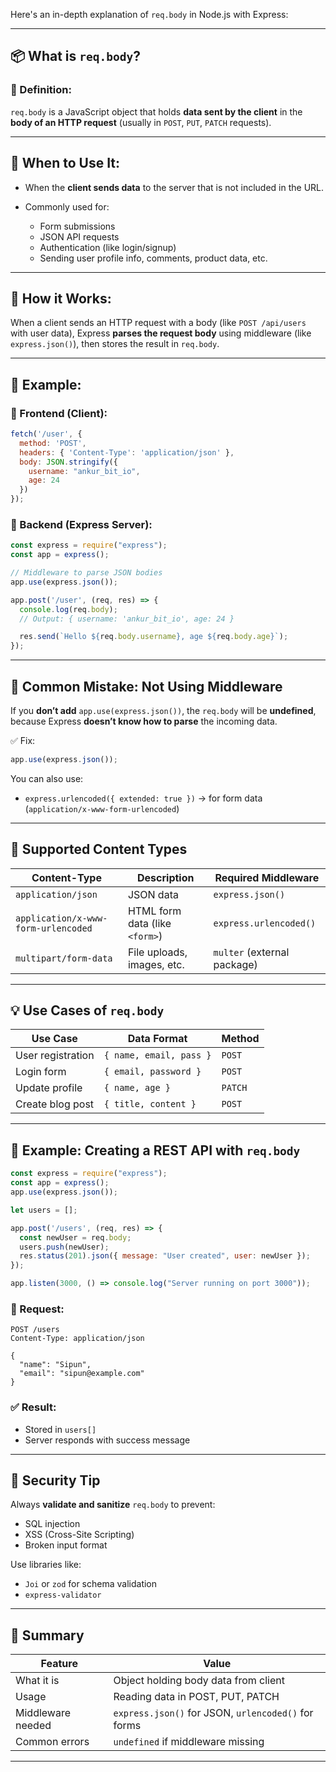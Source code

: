 
Here's an in-depth explanation of `req.body` in Node.js with Express:

---

## 📦 What is `req.body`?

### 🔹 Definition:

`req.body` is a JavaScript object that holds **data sent by the client** in the **body of an HTTP request** (usually in `POST`, `PUT`, `PATCH` requests).

---

## 📌 When to Use It:

* When the **client sends data** to the server that is not included in the URL.
* Commonly used for:

  * Form submissions
  * JSON API requests
  * Authentication (like login/signup)
  * Sending user profile info, comments, product data, etc.

---

## 🧠 How it Works:

When a client sends an HTTP request with a body (like `POST /api/users` with user data), Express **parses the request body** using middleware (like `express.json()`), then stores the result in `req.body`.

---

## 🧪 Example:

### 🔸 Frontend (Client):

```js
fetch('/user', {
  method: 'POST',
  headers: { 'Content-Type': 'application/json' },
  body: JSON.stringify({
    username: "ankur_bit_io",
    age: 24
  })
});
```

### 🔹 Backend (Express Server):

```js
const express = require("express");
const app = express();

// Middleware to parse JSON bodies
app.use(express.json());

app.post('/user', (req, res) => {
  console.log(req.body); 
  // Output: { username: 'ankur_bit_io', age: 24 }

  res.send(`Hello ${req.body.username}, age ${req.body.age}`);
});
```

---

## 🚨 Common Mistake: Not Using Middleware

If you **don’t add** `app.use(express.json())`, the `req.body` will be **undefined**, because Express **doesn’t know how to parse** the incoming data.

✅ Fix:

```js
app.use(express.json());
```

You can also use:

* `express.urlencoded({ extended: true })` → for form data (`application/x-www-form-urlencoded`)

---

## 🧾 Supported Content Types

| Content-Type                        | Description                    | Required Middleware         |
| ----------------------------------- | ------------------------------ | --------------------------- |
| `application/json`                  | JSON data                      | `express.json()`            |
| `application/x-www-form-urlencoded` | HTML form data (like `<form>`) | `express.urlencoded()`      |
| `multipart/form-data`               | File uploads, images, etc.     | `multer` (external package) |

---

## 💡 Use Cases of `req.body`

| Use Case          | Data Format             | Method  |
| ----------------- | ----------------------- | ------- |
| User registration | `{ name, email, pass }` | `POST`  |
| Login form        | `{ email, password }`   | `POST`  |
| Update profile    | `{ name, age }`         | `PATCH` |
| Create blog post  | `{ title, content }`    | `POST`  |

---

## 📌 Example: Creating a REST API with `req.body`

```js
const express = require("express");
const app = express();
app.use(express.json());

let users = [];

app.post('/users', (req, res) => {
  const newUser = req.body;
  users.push(newUser);
  res.status(201).json({ message: "User created", user: newUser });
});

app.listen(3000, () => console.log("Server running on port 3000"));
```

### 🔎 Request:

```http
POST /users
Content-Type: application/json

{
  "name": "Sipun",
  "email": "sipun@example.com"
}
```

### ✅ Result:

* Stored in `users[]`
* Server responds with success message

---

## 🔐 Security Tip

Always **validate and sanitize** `req.body` to prevent:

* SQL injection
* XSS (Cross-Site Scripting)
* Broken input format

Use libraries like:

* `Joi` or `zod` for schema validation
* `express-validator`

---

## 🧠 Summary

| Feature           | Value                                               |
| ----------------- | --------------------------------------------------- |
| What it is        | Object holding body data from client                |
| Usage             | Reading data in POST, PUT, PATCH                    |
| Middleware needed | `express.json()` for JSON, `urlencoded()` for forms |
| Common errors     | `undefined` if middleware missing                   |

---